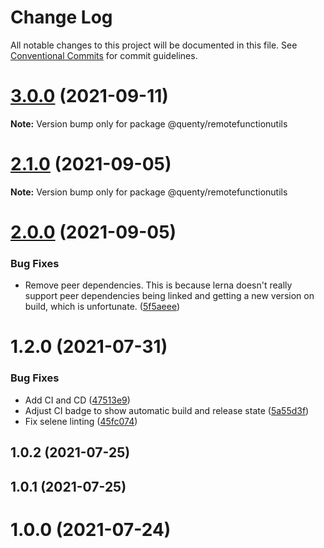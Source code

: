 # Change Log

All notable changes to this project will be documented in this file.
See [Conventional Commits](https://conventionalcommits.org) for commit guidelines.

# [3.0.0](https://github.com/Quenty/NevermoreEngine/compare/@quenty/remotefunctionutils@2.1.0...@quenty/remotefunctionutils@3.0.0) (2021-09-11)

**Note:** Version bump only for package @quenty/remotefunctionutils





# [2.1.0](https://github.com/Quenty/NevermoreEngine/compare/@quenty/remotefunctionutils@2.0.0...@quenty/remotefunctionutils@2.1.0) (2021-09-05)

**Note:** Version bump only for package @quenty/remotefunctionutils





# [2.0.0](https://github.com/Quenty/NevermoreEngine/compare/@quenty/remotefunctionutils@1.2.0...@quenty/remotefunctionutils@2.0.0) (2021-09-05)


### Bug Fixes

* Remove peer dependencies. This is because lerna doesn't really support peer dependencies being linked and getting a new version on build, which is unfortunate. ([5f5aeee](https://github.com/Quenty/NevermoreEngine/commit/5f5aeeea8de9975435309e53679f0ef7064f9dd0))





# 1.2.0 (2021-07-31)


### Bug Fixes

* Add CI and CD ([47513e9](https://github.com/Quenty/NevermoreEngine/commit/47513e9b568162707534af132396dd8756947dd3))
* Adjust CI badge to show automatic build and release state ([5a55d3f](https://github.com/Quenty/NevermoreEngine/commit/5a55d3f19bf8d66a760d67da9b56ed47fab74656))
* Fix selene linting ([45fc074](https://github.com/Quenty/NevermoreEngine/commit/45fc07489ee59127ac6582689f19a0e87c1e5b5a))



## 1.0.2 (2021-07-25)



## 1.0.1 (2021-07-25)



# 1.0.0 (2021-07-24)
